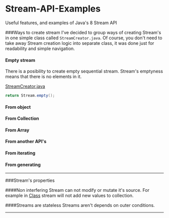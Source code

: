 # Stream-API-Examples
Useful features, and examples of Java's 8 Stream API

###Ways to create stream
I've decided to group ways of creating Stream's in one simple class called `StreamCreator.java`.
Of course, you don't need to take away Stream creation logic into separate class, it was done just for readability and simple navigation.

#### Empty stream
There is a posibility to create empty sequential stream. Stream's emptyness means that there is no elements in it.

[StreamCreator.java](https://github.com/vlsidlyarevich/Stream-API-Examples/blob/master/src/main/java/com/github/vlsidlyarevich/stream/api/examples/creating/StreamCreator.java#L11)
```java
return Stream.empty();
```

#### From object

#### From Collection

#### From Array

#### From another API's

#### From iterating

#### From generating

---

###Stream's properties

####Non interfering
Stream can not modify or mutate it's source. For example in [Class]() stream will not add new values to collection.

####Streams are stateless
Streams aren't depends on outer conditions. 

---